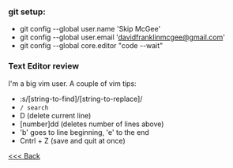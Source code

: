 
### git setup:

+ git config --global user.name 'Skip McGee'
+ git config --global user.email 'davidfranklinmcgee@gmail.com'
+ git config --global core.editor "code --wait"

### Text Editor review

I'm a big vim user. A couple of vim tips:

- :s/[string-to-find]/[string-to-replace]/
- `/ search`
- D (delete current line)
- [number]dd (deletes number of lines above)
- 'b' goes to line beginning, 'e' to the end
- Cntrl + Z (save and quit at once)

[<<< Back](README.md)
